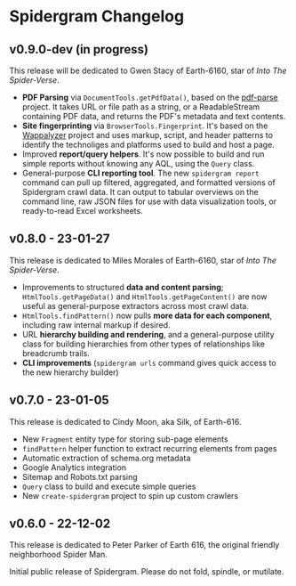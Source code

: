 # Spidergram Changelog

## v0.9.0-dev (in progress)

This release will be dedicated to Gwen Stacy of Earth-6160, star of *Into The Spider-Verse*.

- **PDF Parsing** via `DocumentTools.getPdfData()`, based on the [pdf-parse](https://gitlab.com/autokent/pdf-parse) project. It takes URL or file path as a string, or a ReadableStream containing PDF data, and returns the PDF's metadata and text contents.
- **Site fingerprinting** via `BrowserTools.Fingerprint`. It's based on the [Wappalyzer](https://www.wappalyzer.com) project and uses markup, script, and header patterns to identify the technoliges and platforms used to build and host a page.
- Improved **report/query helpers**. It's now possible to build and run simple reports without knowing any AQL, using the `Query` class.
- General-purpose **CLI reporting tool**. The new `spidergram report` command can pull up filtered, aggregated, and formatted versions of Spidergram crawl data. It can output to tabular overviews on the command line, raw JSON files for use with data visualization tools, or ready-to-read Excel worksheets.

## v0.8.0 - 23-01-27

This release is dedicated to Miles Morales of Earth-6160, star of *Into The Spider-Verse*.

- Improvements to structured **data and content parsing**; `HtmlTools.getPageData()` and `HtmlTools.getPageContent()` are now useful as general-purpose extractors across most crawl data.
- `HtmlTools.findPattern()` now pulls **more data for each component**, including raw internal markup if desired.
- URL **hierarchy building and rendering**, and a general-purpose utility class for building hierarchies from other types of relationships like breadcrumb trails.
- **CLI improvements** (`spidergram urls` command gives quick access to the new hierarchy builder)

## v0.7.0 - 23-01-05

This release is dedicated to Cindy Moon, aka Silk, of Earth-616.

- New `Fragment` entity type for storing sub-page elements
- `findPattern` helper function to extract recurring elements from pages
- Automatic extraction of schema.org metadata
- Google Analytics integration
- Sitemap and Robots.txt parsing
- `Query` class to build and execute simple queries
- New `create-spidergram` project to spin up custom crawlers

## v0.6.0 - 22-12-02

This release is dedicated to Peter Parker of Earth 616, the original friendly neighborhood Spider Man.

Initial public release of Spidergram. Please do not fold, spindle, or mutilate.
